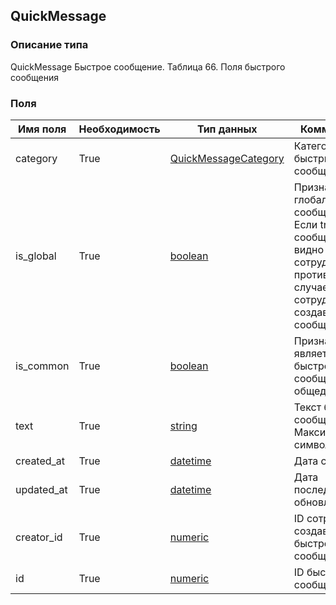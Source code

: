 
## QuickMessage

### Описание типа
QuickMessage
Быстрое сообщение.
Таблица 66. Поля быстрого сообщения


### Поля

| Имя поля | Необходимость | Тип данных | Комментарий |
|---|---|---|---|
|category|True|[QuickMessageCategory](/docs/types/QuickMessageCategory.md)|Категория быстрых сообщений.<br/>|
|is_global|True|[boolean](/docs/types/boolean.md)|Признак глобальности сообщения.<br/>Если true, то сообщение видно всем сотрудникам. В противном случае - только сотруднику, создавшему сообщение.<br/>|
|is_common|True|[boolean](/docs/types/boolean.md)|Признак того, является ли быстрое сообщение общедоступным.<br/>|
|text|True|[string](/docs/types/string.md)|Текст быстрого сообщения.<br/>Максимум 2000 символов.<br/>|
|created_at|True|[datetime](/docs/types/datetime.md)|Дата создания.<br/>|
|updated_at|True|[datetime](/docs/types/datetime.md)|Дата последнего обновления.<br/>|
|creator_id|True|[numeric](/docs/types/numeric.md)|ID сотрудника создавшего быстрое сообщение.<br/>|
|id|True|[numeric](/docs/types/numeric.md)|ID быстрого сообщения.<br/>|
